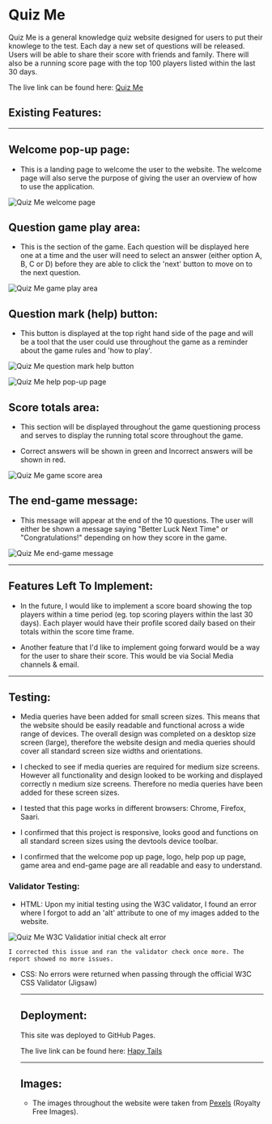 # Quiz Me

Quiz Me is a general knowledge quiz website designed for users to put their knowlege to the test. Each day a new set of questions will be released. Users will be able to share their score with friends and family. There will also be a running score page with the top 100 players listed within the last 30 days.

The live link can be found here: [Quiz Me](https://tamsincraddock.github.io/project-2/)



## Existing Features:
---

## Welcome pop-up page:
-  This is a landing page to welcome the user to the website. The welcome page will also serve the purpose of giving the user an overview of how to use the application.

![Quiz Me welcome page](assets/images/quiz-me-welcome-page.png)

## Question game play area:
- This is the section of the game. Each question will be displayed here one at a time and the user will need to select an answer (either option A, B, C or D) before they are able to click the 'next' button to move on to the next question.

![Quiz Me game play area](assets/images/quiz-me-game-play-area.png)

## Question mark (help) button:
- This button is displayed at the top right hand side of the page and will be a tool that the user could use throughout the game as a reminder about the game rules and 'how to play'.

![Quiz Me question mark help button](assets/images/quiz-me-question-mark-help-button.png)

![Quiz Me help pop-up page](assets/images/quiz-me-help-pop-up-page.png)

## Score totals area:
- This section will be displayed throughout the game questioning process and serves to display the running total score throughout the game.

- Correct answers will be shown in green and Incorrect answers will be shown in red.

![Quiz Me game score area](assets/images/quiz-me-game-score-section.png)

## The end-game message:
- This message will appear at the end of the 10 questions. The user will either be shown a message saying "Better Luck Next Time" or "Congratulations!" depending on how they score in the game.

![Quiz Me end-game message](assets/images/quiz-me-end-game-message.png)

------

## Features Left To Implement:
- In the future, I would like to implement a score board showing the top players within a time period (eg. top scoring players within the last 30 days). Each player would have their profile scored daily based on their totals within the score time frame.

- Another feature that I'd like to implement going forward would be a way for the user to share their score. This would be via Social Media channels & email.

-------

## Testing:

- Media queries have been added for small screen sizes. This means that the website should be easily readable and functional across a wide range of devices. The overall design was completed on a desktop size screen (large), therefore the website design and media queries should cover all standard screen size widths and orientations.

- I checked to see if media queries are required for medium size screens. However all functionality and design looked to be working and displayed correctly n medium size screens. Therefore no media queries have been added for these screen sizes.

- I tested that this page works in different browsers: Chrome, Firefox, Saari.

- I confirmed that this project is responsive, looks good and functions on all standard screen sizes using the devtools device toolbar.

- I confirmed that the welcome pop up page, logo, help pop up page, game area and end-game page are all readable and easy to understand.


### Validator Testing:
- HTML:
    Upon my initial testing using the W3C validator, I found an error where I forgot to add an 'alt' attribute to one of my images added to the website.

![Quiz Me W3C Validatior initial check alt error](assets/images/quiz-me-w3c-validator-initial-check.png)

    I corrected this issue and ran the validator check once more. The report showed no more issues.

    

- CSS:
    No errors were returned when passing through the official W3C CSS Validator (Jigsaw)

    ------

    ## Deployment:

    This site was deployed to GitHub Pages. 

    The live link can be found here: [Hapy Tails](https://tamsincraddock.github.io/project-1/)

    -----

    ## Images:
    - The images throughout the website were taken from [Pexels](https://www.pexels.com/) (Royalty Free Images).
